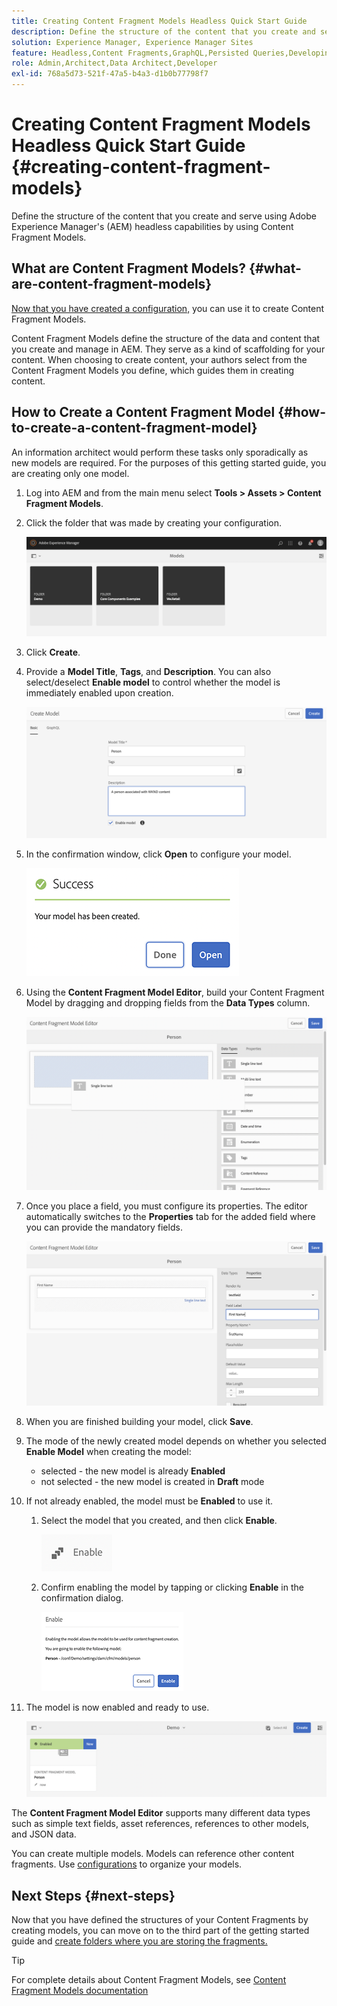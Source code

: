 ```yaml
---
title: Creating Content Fragment Models Headless Quick Start Guide
description: Define the structure of the content that you create and serve using Adobe Experience Manager's (AEM) headless capabilities by using Content Fragment Models.
solution: Experience Manager, Experience Manager Sites
feature: Headless,Content Fragments,GraphQL,Persisted Queries,Developing
role: Admin,Architect,Data Architect,Developer
exl-id: 768a5d73-521f-47a5-b4a3-d1b0b77798f7
---
```

# Creating Content Fragment Models Headless Quick Start Guide {#creating-content-fragment-models}

Define the structure of the content that you create and serve using Adobe Experience Manager's (AEM) headless capabilities by using Content Fragment Models.

## What are Content Fragment Models? {#what-are-content-fragment-models}

[Now that you have created a configuration,](create-configuration.md) you can use it to create Content Fragment Models.

Content Fragment Models define the structure of the data and content that you create and manage in AEM. They serve as a kind of scaffolding for your content. When choosing to create content, your authors select from the Content Fragment Models you define, which guides them in creating content.

## How to Create a Content Fragment Model {#how-to-create-a-content-fragment-model}

An information architect would perform these tasks only sporadically as new models are required. For the purposes of this getting started guide, you are creating only one model.

1. Log into AEM and from the main menu select **Tools > Assets > Content Fragment Models**.
1. Click the folder that was made by creating your configuration.

   ![The models folder](assets/models-folder.png)
1. Click **Create**.
1. Provide a **Model Title**, **Tags**, and **Description**. You can also select/deselect **Enable model** to control whether the model is immediately enabled upon creation.

   ![Create a model](assets/models-create.png)
1. In the confirmation window, click **Open** to configure your model.

   ![Confirmation window](assets/models-confirmation.png)
1. Using the **Content Fragment Model Editor**, build your Content Fragment Model by dragging and dropping fields from the **Data Types** column.

   ![Drag and drop fields](assets/models-drag-and-drop.png)

1. Once you place a field, you must configure its properties. The editor automatically switches to the **Properties** tab for the added field where you can provide the mandatory fields.

   ![Configure properties](assets/models-configure-properties.png)
1. When you are finished building your model, click **Save**. 

1. The mode of the newly created model depends on whether you selected **Enable Model** when creating the model:
   * selected - the new model is already **Enabled**
   * not selected - the new model is created in **Draft** mode

1. If not already enabled, the model must be **Enabled** to use it. 
   1. Select the model that you created, and then click **Enable**.

      ![Enabling the model](assets/models-enable.png)
   1. Confirm enabling the model by tapping or clicking **Enable** in the confirmation dialog.

      ![Enabling confirmation dialog](assets/models-enabling.png)
1. The model is now enabled and ready to use.

   ![Model enabled](assets/models-enabled.png)

The **Content Fragment Model Editor** supports many different data types such as simple text fields, asset references, references to other models, and JSON data.

You can create multiple models. Models can reference other content fragments. Use [configurations](create-configuration.md) to organize your models.

## Next Steps {#next-steps}

Now that you have defined the structures of your Content Fragments by creating models, you can move on to the third part of the getting started guide and [create folders where you are storing the fragments.](create-assets-folder.md)

>[!TIP]
>
>For complete details about Content Fragment Models, see [Content Fragment Models documentation](/help/assets/content-fragments/content-fragments-models.md)
